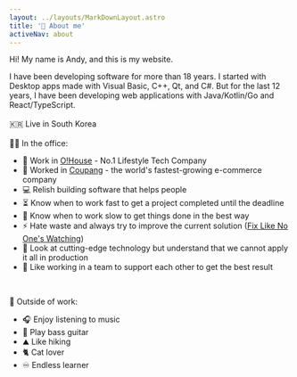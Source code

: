 ```yaml
---
layout: ../layouts/MarkDownLayout.astro
title: '🤝 About me'
activeNav: about
---
```


Hi! My name is Andy, and this is my website.

I have been developing software for more than 18 years. I started with Desktop apps made with Visual
Basic, C++, Qt, and C#. But for the last 12 years, I have been developing web applications with
Java/Kotlin/Go and React/TypeScript.
<br />
<br />
🇰🇷 Live in South Korea
<br />
<br />
👨‍💻 In the office:

- 🏡 Work in [O!House](https://www.bucketplace.com/en) - No.1 Lifestyle Tech Company
- 🚀 Worked in [Coupang](https://www.coupang.jobs/en/why-coupang/) - the world's fastest-growing e-commerce company
- 💻 Relish building software that helps people
- ⏳ Know when to work fast to get a project completed until the deadline
- 💪 Know when to work slow to get things done in the best way
- ⚡ Hate waste and always try to improve the current solution ([Fix Like No One's Watching](https://overreacted.io/fix-like-no-ones-watching/))
- 👀 Look at cutting-edge technology but understand that we cannot apply it all in production
- 💭 Like working in a team to support each other to get the best result

<br />

🎉 Outside of work:

- 🎧 Enjoy listening to music
- 🎸 Play bass guitar
- ⛰ Like hiking
- 🐈 Cat lover
- ♾ Endless learner
